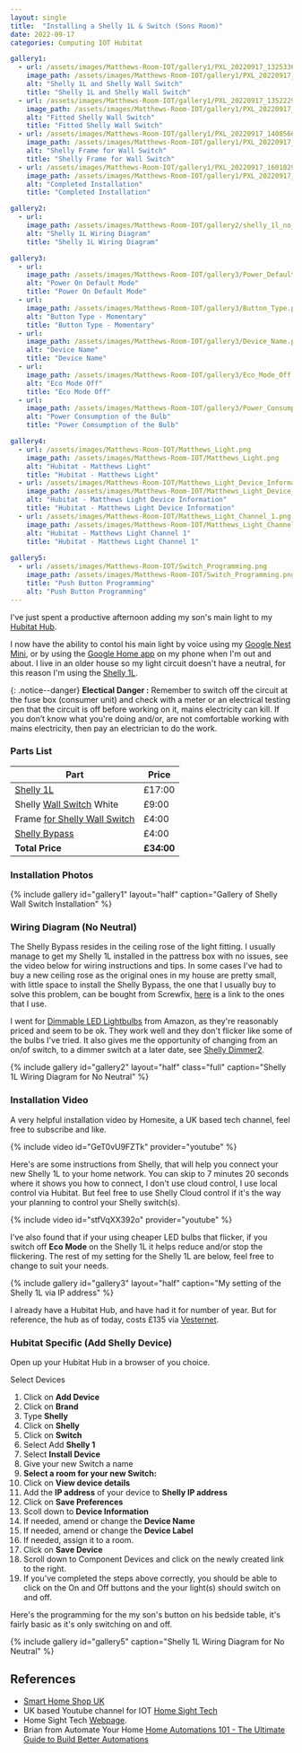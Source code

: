 ```yaml
---
layout: single
title:  "Installing a Shelly 1L & Switch (Sons Room)"
date: 2022-09-17
categories: Computing IOT Hubitat

gallery1:
  - url: /assets/images/Matthews-Room-IOT/gallery1/PXL_20220917_132533629.jpg
    image_path: /assets/images/Matthews-Room-IOT/gallery1/PXL_20220917_132533629.jpg         
    alt: "Shelly 1L and Shelly Wall Switch"
    title: "Shelly 1L and Shelly Wall Switch"
  - url: /assets/images/Matthews-Room-IOT/gallery1/PXL_20220917_135222932.jpg
    image_path: /assets/images/Matthews-Room-IOT/gallery1/PXL_20220917_135222932.jpg
    alt: "Fitted Shelly Wall Switch"
    title: "Fitted Shelly Wall Switch"
  - url: /assets/images/Matthews-Room-IOT/gallery1/PXL_20220917_140856681.jpg  
    image_path: /assets/images/Matthews-Room-IOT/gallery1/PXL_20220917_140856681.jpg        
    alt: "Shelly Frame for Wall Switch"
    title: "Shelly Frame for Wall Switch"
  - url: /assets/images/Matthews-Room-IOT/gallery1/PXL_20220917_160102950.jpg
    image_path: /assets/images/Matthews-Room-IOT/gallery1/PXL_20220917_160102950.jpg
    alt: "Completed Installation"
    title: "Completed Installation"

gallery2:
  - url: 
    image_path: /assets/images/Matthews-Room-IOT/gallery2/shelly_1l_no_neutral_wiring.jpg        
    alt: "Shelly 1L Wiring Diagram"
    title: "Shelly 1L Wiring Diagram"

gallery3:
  - url: 
    image_path: /assets/images/Matthews-Room-IOT/gallery3/Power_Default_Mode.png
    alt: "Power On Default Mode"
    title: "Power On Default Mode"
  - url: 
    image_path: /assets/images/Matthews-Room-IOT/gallery3/Button_Type.png
    alt: "Button Type - Momentary"
    title: "Button Type - Momentary"
  - url: 
    image_path: /assets/images/Matthews-Room-IOT/gallery3/Device_Name.png
    alt: "Device Name"
    title: "Device Name"
  - url: 
    image_path: /assets/images/Matthews-Room-IOT/gallery3/Eco_Mode_Off.png
    alt: "Eco Mode Off"
    title: "Eco Mode Off"
  - url: 
    image_path: /assets/images/Matthews-Room-IOT/gallery3/Power_Consumption.png
    alt: "Power Consumption of the Bulb"
    title: "Power Comsumption of the Bulb"

gallery4:
  - url: /assets/images/Matthews-Room-IOT/Matthews_Light.png
    image_path: /assets/images/Matthews-Room-IOT/Matthews_Light.png
    alt: "Hubitat - Matthews Light"
    title: "Hubitat - Matthews Light"
  - url: /assets/images/Matthews-Room-IOT/Matthews_Light_Device_Information.png
    image_path: /assets/images/Matthews-Room-IOT/Matthews_Light_Device_Information.png
    alt: "Hubitat - Matthews Light Device Information"
    title: "Hubitat - Matthews Light Device Information"
  - url: /assets/images/Matthews-Room-IOT/Matthews_Light_Channel_1.png
    image_path: /assets/images/Matthews-Room-IOT/Matthews_Light_Channel_1.png
    alt: "Hubitat - Matthews Light Channel 1"
    title: "Hubitat - Matthews Light Channel 1"
  
gallery5:
  - url: /assets/images/Matthews-Room-IOT/Switch_Programming.png
    image_path: /assets/images/Matthews-Room-IOT/Switch_Programming.png
    title: "Push Button Programming"
    alt: "Push Button Programming"
---
```


I've just spent a productive afternoon adding my son's main light to my [Hubitat Hub](https://hubitat.com/).

I now have the ability to contol his main light by voice using my [Google Nest Mini](https://store.google.com/gb/config/google_nest_mini?hl=en-GB), or by using the [Google Home app](https://apps.apple.com/us/app/google-home/id680819774) on my phone when I'm out and about. I live in an older house so my light circuit doesn't have a neutral, for this reason I'm using the [Shelly 1L](https://shellystore.co.uk/product/Shelly-1L/).

{: .notice--danger}
**Electical Danger :** Remember to switch off the circuit at the fuse box (consumer unit) and check with a meter or an electrical testing pen that the circuit is off before working on it, mains electricity can kill. If you don’t know what you're doing and/or, are not comfortable working with  mains electricity, then pay an electrician to do the work.

### Parts List

| Part | Price |
|-|-|
|[Shelly 1L](https://shellystore.co.uk/product/shelly-1l/) | £17:00 |
|Shelly [Wall Switch](https://shop.shelly.cloud/shelly-wall-switch-1-white-wifi-smart-home-automation?search=switch#565) White| £9:00 |
|Frame [for Shelly Wall Switch](https://shop.shelly.cloud/shelly-wall-frame-1-black-wifi-smart-home-automation#559)| £4:00  |
|[Shelly Bypass](https://smarthomeshopuk.com/products/shelly-bypass) | £4:00 |
|**Total Price** |**£34:00**|

### Installation Photos

{% include gallery id="gallery1" layout="half" caption="Gallery of Shelly Wall Switch Installation" %}

### Wiring Diagram (No Neutral)

The Shelly Bypass resides in the ceiling rose of the light fitting. I usually manage to get my Shelly 1L installed in the pattress box with no issues, see the video below for wiring instructions and tips. In some cases I've had to buy a new ceiling rose as the original ones in my house are pretty small, with little space to install the Shelly Bypass, the one that I usually buy to solve this problem, can be bought from Screwfix, [here](https://www.screwfix.com/p/crabtree-capital-6-pendant-set-bc-white/65501) is a link to the ones that I use.  

I went for [Dimmable LED Lightbulbs](https://www.amazon.co.uk/EDISHINE-Dimmable-Bayonet-Incandescent-Equivalent/dp/B08P2HFW22/ref=sr_1_5?keywords=bayonet+led+dimmable+light+bulb&qid=1663519577&sprefix=baynet+led+dimma%2Caps%2C88&sr=8-5) from Amazon, as they're reasonably priced and seem to be ok. They work well and they don't flicker like some of the bulbs I've tried. It also gives me the opportunity of changing from an on/of switch, to a dimmer switch at a later date, see [Shelly Dimmer2](https://smarthomeshopuk.com/products/shelly-dimmer-2).

{% include gallery id="gallery2" layout="half" class="full" caption="Shelly 1L Wiring Diagram for No Neutral" %}

### Installation Video

A very helpful installation video by Homesite, a UK based tech channel, feel free to subscribe and like.

{% include video id="GeT0vU9FZTk" provider="youtube" %}

Here's are some instructions from Shelly, that will help you connect your new Shelly 1L to your home network. You can skip to 7 minutes 20 seconds where it shows you how to connect, I don't use cloud control, I use local control via Hubitat. But feel free to use Shelly Cloud control if it's the way your planning to control your Shelly switch(s).

{% include video id="stfVqXX392o" provider="youtube" %}

I've also found that if your using cheaper LED bulbs that flicker, if you switch off **Eco Mode** on the Shelly 1L it helps reduce and/or stop the flickering. The rest of my setting for the Shelly 1L are below, feel free to change to suit your needs.

{% include gallery id="gallery3" layout="half" caption="My setting of the Shelly 1L via IP address" %}

I already have a Hubitat Hub, and have had it for number of year. But for reference, the hub as of today, costs £135 via [Vesternet](https://www.vesternet.com/products/hubitat-elevation-hub-uk?currency=GBP&variant=31600222273651&utm_medium=cpc&utm_source=google&utm_campaign=Google%20Shopping&utm_campaign=17611366711&utm_source=x&utm_medium=cpc&utm_content=&utm_term=&ad_id=&gclid=CjwKCAjw4JWZBhApEiwAtJUN0Blc53XY_VBTqGDuYui_uCyLEjYaSmtQvOFo-mGPgEgLx80gNukpzxoCnUwQAvD_BwE).  

### Hubitat Specific (Add Shelly Device)

Open up your Hubitat Hub in a browser of you choice.

Select Devices

1. Click on **Add Device**
2. Click on **Brand**
3. Type **Shelly**
4. Click on **Shelly**
5. Click on **Switch**
6. Select Add **Shelly 1**
7. Select **Install Device**
8. Give your new Switch a name
9. **Select a room for your new Switch:**
10. Click on **View device details**
11. Add the **IP address** of your device to **Shelly IP address**
12. Click on **Save Preferences**
13. Scoll down to **Device Information**
14. If needed, amend or change the **Device Name**
15. If needed, amend or change the **Device Label**
16. If needed, assign it to a room.
17. Click on **Save Device**
18. Scroll down to Component Devices and click on the newly created link to the right.
19. If you've completed the steps above correctly, you should be able to click on the On and Off buttons and the your light(s) should switch on and off.

Here's the programming for the my son's button on his bedside table, it's fairly basic as it's only switching on and off.

{% include gallery id="gallery5" caption="Shelly 1L Wiring Diagram for No Neutral" %}

## References

* [Smart Home Shop UK](https://smarthomeshopuk.com/)  
* UK based Youtube channel for IOT [Home Sight Tech](https://www.youtube.com/c/HomeSight/featured)  
* Home Sight Tech [Webpage](http://homesight.tech/).  
* Brian from Automate Your Home [Home Automations 101 - The Ultimate Guide to Build Better Automations](https://www.youtube.com/watch?v=c5MF3MnMmJw)
